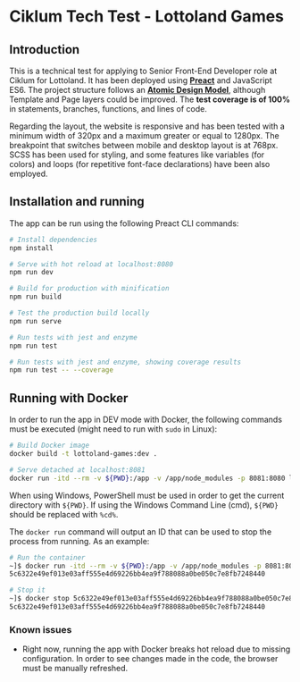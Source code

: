 # Ciklum Tech Test - Lottoland Games

## Introduction
This is a technical test for applying to Senior Front-End Developer role at Ciklum for Lottoland. It has been deployed using [**Preact**](https://preactjs.com/) and JavaScript ES6. The project structure follows an [**Atomic Design Model**](https://bradfrost.com/blog/post/atomic-web-design/), although Template and Page layers could be improved. The **test coverage is of 100%** in statements, branches, functions, and lines of code.

Regarding the layout, the website is responsive and has been tested with a minimum width of 320px and a maximum greater or equal to 1280px. The breakpoint that switches between mobile and desktop layout is at 768px. SCSS has been used for styling, and some features like variables (for colors) and loops (for repetitive font-face declarations) have been also employed.

## Installation and running
The app can be run using the following Preact CLI commands:
``` bash
# Install dependencies
npm install

# Serve with hot reload at localhost:8080
npm run dev

# Build for production with minification
npm run build

# Test the production build locally
npm run serve

# Run tests with jest and enzyme
npm run test

# Run tests with jest and enzyme, showing coverage results
npm run test -- --coverage
```

## Running with Docker
In order to run the app in DEV mode with Docker, the following commands must be executed (might need to run with `sudo` in Linux):
``` bash
# Build Docker image
docker build -t lottoland-games:dev .

# Serve detached at localhost:8081
docker run -itd --rm -v ${PWD}:/app -v /app/node_modules -p 8081:8080 lottoland-games:dev
```

When using Windows, PowerShell must be used in order to get the current directory with `${PWD}`. If using the Windows Command Line (cmd), `${PWD}` should be replaced with `%cd%`. 

The `docker run` command will output an ID that can be used to stop the process from running. As an example:

``` bash
# Run the container
~]$ docker run -itd --rm -v ${PWD}:/app -v /app/node_modules -p 8081:8080 lottoland-games:dev
5c6322e49ef013e03aff555e4d69226bb4ea9f788088a0be050c7e8fb7248440

# Stop it
~]$ docker stop 5c6322e49ef013e03aff555e4d69226bb4ea9f788088a0be050c7e8fb7248440
5c6322e49ef013e03aff555e4d69226bb4ea9f788088a0be050c7e8fb7248440
```

### Known issues
- Right now, running the app with Docker breaks hot reload due to missing configuration. In order to see changes made in the code, the browser must be manually refreshed.
